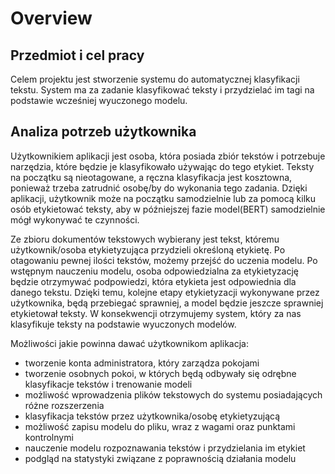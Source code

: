 # Overview

## Przedmiot i cel pracy
  Celem projektu jest stworzenie systemu do automatycznej klasyfikacji tekstu. System ma za zadanie klasyfikować teksty i przydzielać im tagi na podstawie wcześniej wyuczonego modelu.

## Analiza potrzeb użytkownika
  Użytkownikiem aplikacji jest osoba, która posiada zbiór tekstów i potrzebuje narzędzia, które będzie je klasyfikowało używając do tego etykiet. Teksty na początku są nieotagowane, a ręczna klasyfikacja jest kosztowna, ponieważ trzeba zatrudnić osobę/by do wykonania tego zadania. Dzięki aplikacji, użytkownik może na początku samodzielnie lub za pomocą kilku osób etykietować teksty, aby w późniejszej fazie model(BERT) samodzielnie mógł wykonywać te czynności.

Ze zbioru dokumentów tekstowych wybierany jest tekst, któremu użytkownik/osoba etykietyzująca przydzieli określoną etykietę. Po otagowaniu pewnej ilości tekstów, możemy przejść do uczenia modelu. Po wstępnym nauczeniu modelu, osoba odpowiedzialna za etykietyzację będzie otrzymywać podpowiedzi, która etykieta jest odpowiednia dla danego tekstu. Dzięki temu, kolejne etapy etykietyzacji wykonywane przez użytkownika, będą przebiegać sprawniej, a model będzie jeszcze sprawniej etykietował teksty.
W konsekwencji otrzymujemy system, który za nas klasyfikuje teksty na podstawie wyuczonych modelów.

Możliwości jakie powinna dawać użytkownikom aplikacja:
- tworzenie konta administratora, który zarządza pokojami
- tworzenie osobnych pokoi, w których będą odbywały się odrębne klasyfikacje tekstów i trenowanie modeli
- możliwość wprowadzenia plików tekstowych do systemu posiadających różne rozszerzenia
- klasyfikacja tekstów przez użytkownika/osobę etykietyzującą 
- możliwość zapisu modelu do pliku, wraz z wagami oraz punktami kontrolnymi
- nauczenie modelu rozpoznawania tekstów i przydzielania im etykiet
- podgląd na statystyki związane z poprawnością działania modelu
